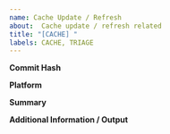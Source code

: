 ```yaml
---
name: Cache Update / Refresh
about:  Cache update / refresh related
title: "[CACHE] "
labels: CACHE, TRIAGE
---
```

**Commit Hash**

**Platform**

**Summary**

**Additional Information / Output**
